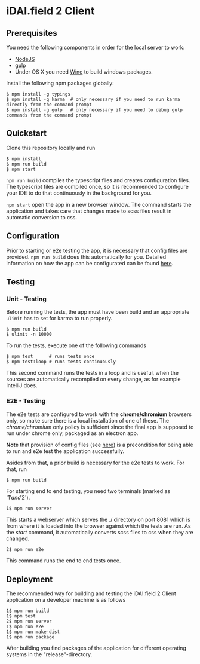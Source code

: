 # iDAI.field 2 Client

## Prerequisites

You need the following components in order for the local server to work:

* [NodeJS](https://nodejs.org/download/)
* [gulp](https://github.com/gulpjs/gulp/blob/master/docs/getting-started.md)
* Under OS X you need [Wine](http://www.davidbaumgold.com/tutorials/wine-mac/) to build windows packages.

Install the following npm packages globally:

```
$ npm install -g typings
$ npm install -g karma  # only necessary if you need to run karma directly from the command prompt
$ npm install -g gulp   # only necessary if you need to debug gulp commands from the command prompt
```

## Quickstart

Clone this repository locally and run

```
$ npm install
$ npm run build
$ npm start
```

`npm run build` compiles the typescript files and creates configuration files.
The typescript files are compiled once, so it is recommended to configure your IDE to 
do that continuously in the background for you.

`npm start` open the app in a new browser window. The command  starts the application and takes care that changes made to scss files result in automatic conversion to css.

## Configuration

Prior to starting or e2e testing the app, it is necessary that config files are provided.
`npm run build` does this automatically for you. Detailed information on how the app can be 
configurated can be found [here](config).

## Testing

### Unit - Testing

Before running the tests, the app must have been build and an appropriate 
`ulimit` has to set for karma to run properly.

```
$ npm run build
$ ulimit -n 10000
```

To run the tests, execute one of the following commands

```
$ npm test      # runs tests once
$ npm test:loop # runs tests continuously
```

This second command runs the tests in a loop and is useful,
when the sources are automatically recompiled on every change, as for example IntelliJ does.

### E2E - Testing

The e2e tests are configured to work with the **chrome/chromium** browsers only, 
so make sure there is a local installation of one of these. The *chrome/chromium* only policy
is sufficient since the final app is supposed to run under chrome only, packaged as an electron app.

**Note** that provision of config files (see [here](config)) is a precondition for being able to run and e2e test the application successfully.

Asides from that, a prior build is necessary for the e2e tests to work. For that, run

```
$ npm run build
```

For starting end to end testing,
you need two terminals (marked as '1$' and '2$').

```
1$ npm run server
```

This starts a webserver which serves the ./ directory on port 8081
which is from where it is loaded into the browser against which the tests are run.
As the *start* command, it automatically converts scss files to css when they are changed.

```
2$ npm run e2e
```

This command runs the end to end tests once.

## Deployment

The recommended way for building and testing
the iDAI.field 2 Client application on a developer machine is as follows

```
1$ npm run build
1$ npm test
2$ npm run server
1$ npm run e2e
1$ npm run make-dist
1$ npm run package
```

After building you find packages of the application for different operating systems
in the "release"-directory.
